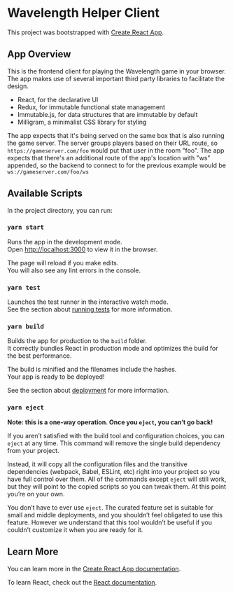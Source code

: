 # Wavelength Helper Client

This project was bootstrapped with [Create React App](https://github.com/facebook/create-react-app).

## App Overview

This is the frontend client for playing the Wavelength game in your browser. The app makes use of several important third party libraries to facilitate the design.

- React, for the declarative UI
- Redux, for immutable functional state management
- Immutable.js, for data structures that are immutable by default
- Milligram, a minimalist CSS library for styling

The app expects that it's being served on the same box that is also running the game server. The server groups players based on their URL route, so `https://gameserver.com/foo` would put that user in the room "foo". The app expects that there's an additional route of the app's location with "ws" appended, so the backend to connect to for the previous example would be `ws://gameserver.com/foo/ws`

## Available Scripts

In the project directory, you can run:

### `yarn start`

Runs the app in the development mode.  
Open [http://localhost:3000](http://localhost:3000) to view it in the browser.

The page will reload if you make edits.  
You will also see any lint errors in the console.

### `yarn test`

Launches the test runner in the interactive watch mode.  
See the section about [running tests](https://facebook.github.io/create-react-app/docs/running-tests) for more information.

### `yarn build`

Builds the app for production to the `build` folder.  
It correctly bundles React in production mode and optimizes the build for the best performance.

The build is minified and the filenames include the hashes.  
Your app is ready to be deployed!

See the section about [deployment](https://facebook.github.io/create-react-app/docs/deployment) for more information.

### `yarn eject`

**Note: this is a one-way operation. Once you `eject`, you can’t go back!**

If you aren’t satisfied with the build tool and configuration choices, you can `eject` at any time. This command will remove the single build dependency from your project.

Instead, it will copy all the configuration files and the transitive dependencies (webpack, Babel, ESLint, etc) right into your project so you have full control over them. All of the commands except `eject` will still work, but they will point to the copied scripts so you can tweak them. At this point you’re on your own.

You don’t have to ever use `eject`. The curated feature set is suitable for small and middle deployments, and you shouldn’t feel obligated to use this feature. However we understand that this tool wouldn’t be useful if you couldn’t customize it when you are ready for it.

## Learn More

You can learn more in the [Create React App documentation](https://facebook.github.io/create-react-app/docs/getting-started).

To learn React, check out the [React documentation](https://reactjs.org/).

